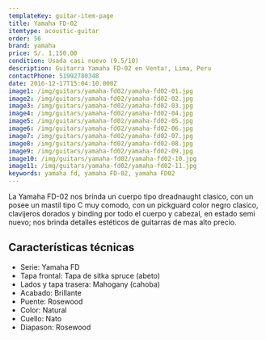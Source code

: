 ```yaml
---
templateKey: guitar-item-page
title: Yamaha FD-02
itemtype: acoustic-guitar
order: 56
brand: yamaha
price: S/. 1,150.00
condition: Usada casi nuevo (9.5/10)
description: Guitarra Yamaha FD-02 en Venta!, Lima, Peru
contactPhone: 51992780348
date: 2016-12-17T15:04:10.000Z
image1: /img/guitars/yamaha-fd02/yamaha-fd02-01.jpg
image2: /img/guitars/yamaha-fd02/yamaha-fd02-02.jpg
image3: /img/guitars/yamaha-fd02/yamaha-fd02-03.jpg
image4: /img/guitars/yamaha-fd02/yamaha-fd02-04.jpg
image5: /img/guitars/yamaha-fd02/yamaha-fd02-05.jpg
image6: /img/guitars/yamaha-fd02/yamaha-fd02-06.jpg
image7: /img/guitars/yamaha-fd02/yamaha-fd02-07.jpg
image8: /img/guitars/yamaha-fd02/yamaha-fd02-08.jpg
image9: /img/guitars/yamaha-fd02/yamaha-fd02-09.jpg
image10: /img/guitars/yamaha-fd02/yamaha-fd02-10.jpg
image11: /img/guitars/yamaha-fd02/yamaha-fd02-11.jpg
keywords: yamaha fd, yamaha FD-02, yamaha FD02
---
```


La Yamaha FD-02 nos brinda un cuerpo tipo dreadnaught clasico, con un posee un mastil tipo C muy comodo, con un pickguard color negro clasico, clavijeros dorados y binding por todo el cuerpo y cabezal, en estado semi nuevo; nos brinda detalles estéticos de guitarras de mas alto precio.

## Características técnicas

* Serie: Yamaha FD
* Tapa frontal: Tapa de sitka spruce (abeto)
* Lados y tapa trasera: Mahogany (cahoba)
* Acabado: Brillante
* Puente: Rosewood
* Color: Natural
* Cuello: Nato
* Diapason: Rosewood

